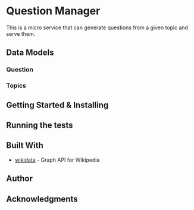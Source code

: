 # Question Manager

This is a micro service that can generate questions from a given topic and serve them.

## Data Models

### Question

### Topics

## Getting Started & Installing

## Running the tests

## Built With

* [wikidata](https://query.wikidata.org/) - Graph API for Wikipedia

## Author

## Acknowledgments